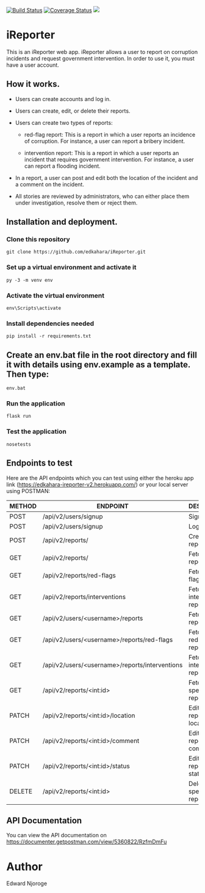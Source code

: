 [![Build Status](https://travis-ci.org/edkahara/iReporter.svg?branch=develop-v2)](https://travis-ci.org/edkahara/iReporter) [![Coverage Status](https://coveralls.io/repos/github/edkahara/iReporter/badge.svg?branch=develop-v2)](https://coveralls.io/github/edkahara/iReporter?branch=develop-v2) <a href="https://codeclimate.com/github/edkahara/iReporter/maintainability"><img src="https://api.codeclimate.com/v1/badges/c0b772db50ebe1ed6889/maintainability" /></a>

# iReporter

This is an iReporter web app. iReporter allows a user to report on corruption incidents and request government intervention. In order to use it, you must have a user account.

## How it works.

* Users can create accounts and log in.

* Users can create, edit, or delete their reports.

* Users can create two types of reports:
  - red-flag report: This is a report in which a user reports an incidence of corruption. For instance, a user can report a bribery incident.

  - intervention report: This is a report in which a user reports an incident that requires government intervention. For instance, a user can report a flooding incident.

* In a report, a user can post and edit both the location of the incident and a comment on the incident.

* All stories are reviewed by administrators, who can either place them under investigation, resolve them or reject them.

## Installation and deployment.

### Clone this repository

  `git clone https://github.com/edkahara/iReporter.git`

### Set up a virtual environment and activate it

  `py -3 -m venv env`

### Activate the virtual environment

  `env\Scripts\activate`

### Install dependencies needed

  `pip install -r requirements.txt`

## Create an env.bat file in the root directory and fill it with details using env.example as a template. Then type:

  `env.bat`

### Run the application

  `flask run`

### Test the application

  `nosetests`

## Endpoints to test

Here are the API endpoints which you can test using either the heroku app link (https://edkahara-ireporter-v2.herokuapp.com/) or your local server using POSTMAN:

|    METHOD   |   ENDPOINT                                                 | DESCRIPTION                             |    
|-------------|------------------------------------------------------------|-----------------------------------------|
|   POST      |    /api/v2/users/signup                                    |   Sign a user up                        |
|   POST      |    /api/v2/users/signup                                    |   Log a user in                         |
|   POST      |    /api/v2/reports/                                        |   Create a new report                   |
|   GET       |    /api/v2/reports/                                        |   Fetch all reports                     |
|   GET       |    /api/v2/reports/red-flags                               |   Fetch all red-flag reports            |
|   GET       |    /api/v2/reports/interventions                           |   Fetch all intervention reports        |
|   GET       |    /api/v2/users/&lt;username&gt;/reports                  |   Fetch a user's reports                |
|   GET       |    /api/v2/users/&lt;username&gt;/reports/red-flags        |   Fetch a user's red-flag reports       |
|   GET       |    /api/v2/users/&lt;username&gt;/reports/interventions    |   Fetch a user's intervention reports   |
|   GET       |    /api/v2/reports/&lt;int:id&gt;                          |   Fetch a specific report by its id     |
|   PATCH     |    /api/v2/reports/&lt;int:id&gt;/location                 |   Edit a specific report's location     |
|   PATCH     |    /api/v2/reports/&lt;int:id&gt;/comment                  |   Edit a specific report's comment      |
|   PATCH     |    /api/v2/reports/&lt;int:id&gt;/status                   |   Edit a specific report's status       |
|   DELETE    |    /api/v2/reports/&lt;int:id&gt;                          |   Delete a specific report              |

## API Documentation

You can view the API documentation on https://documenter.getpostman.com/view/5360822/RzfmDmFu

# Author

Edward Njoroge
